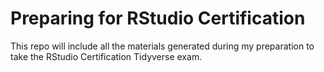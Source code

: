 # Preparing for RStudio Certification

This repo will include all the materials generated during my preparation to take the RStudio Certification Tidyverse exam.
